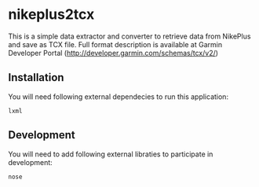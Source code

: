 nikeplus2tcx
============

This is a simple data extractor and converter to retrieve data from NikePlus and save as TCX file.
Full format description is available at Garmin Developer Portal (http://developer.garmin.com/schemas/tcx/v2/)


Installation
------------

You will need following external dependecies to run this application:

    lxml


Development
-----------

You will need to add following external libraties to participate in development:

    nose

